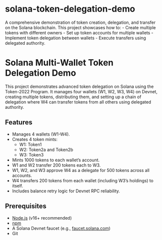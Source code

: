 # solana-token-delegation-demo
A comprehensive demonstration of token creation, delegation, and transfer on the Solana blockchain. This project showcases how to: - Create multiple tokens with different owners - Set up token accounts for multiple wallets - Implement token delegation between wallets - Execute transfers using delegated authority.

# Solana Multi-Wallet Token Delegation Demo

This project demonstrates advanced token delegation on Solana using the Token-2022 Program. It manages four wallets (W1, W2, W3, W4) on Devnet, creating multiple tokens, distributing them, and setting up a chain of delegation where W4 can transfer tokens from all others using delegated authority.

## Features
- Manages 4 wallets (W1-W4).
- Creates 4 token mints:
  - W1: Token1
  - W2: Token2a and Token2b
  - W3: Token3
- Mints 1000 tokens to each wallet’s account.
- W1 and W2 transfer 200 tokens each to W3.
- W1, W2, and W3 approve W4 as a delegate for 500 tokens across all accounts.
- W4 transfers 200 tokens from each wallet (including W3’s holdings) to itself.
- Includes balance retry logic for Devnet RPC reliability.

## Prerequisites
- [Node.js](https://nodejs.org/) (v16+ recommended)
- [npm](https://www.npmjs.com/)
- A Solana Devnet faucet (e.g., [faucet.solana.com](https://faucet.solana.com/))
- Git
